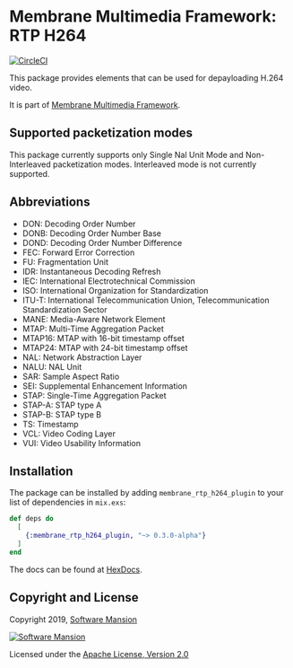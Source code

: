 # Membrane Multimedia Framework: RTP H264
[![CircleCI](https://circleci.com/gh/membraneframework/membrane_rtp_h264_plugin?style=svg)](https://circleci.com/gh/membraneframework/membrane_rtp_h264_plugin)

This package provides elements that can be used for depayloading H.264 video.

It is part of [Membrane Multimedia Framework](https://membraneframework.org).

## Supported packetization modes

This package currently supports only
Single Nal Unit Mode and Non-Interleaved packetization modes.
Interleaved mode is not currently supported.

## Abbreviations

* DON:        Decoding Order Number
* DONB:       Decoding Order Number Base
* DOND:       Decoding Order Number Difference
* FEC:        Forward Error Correction
* FU:         Fragmentation Unit
* IDR:        Instantaneous Decoding Refresh
* IEC:        International Electrotechnical Commission
* ISO:        International Organization for Standardization
* ITU-T:      International Telecommunication Union, Telecommunication Standardization Sector
* MANE:       Media-Aware Network Element
* MTAP:       Multi-Time Aggregation Packet
* MTAP16:     MTAP with 16-bit timestamp offset
* MTAP24:     MTAP with 24-bit timestamp offset
* NAL:        Network Abstraction Layer
* NALU:       NAL Unit
* SAR:        Sample Aspect Ratio
* SEI:        Supplemental Enhancement Information
* STAP:       Single-Time Aggregation Packet
* STAP-A:     STAP type A
* STAP-B:     STAP type B
* TS:         Timestamp
* VCL:        Video Coding Layer
* VUI:        Video Usability Information


## Installation

The package can be installed by adding `membrane_rtp_h264_plugin` to your list of dependencies in `mix.exs`:

```elixir
def deps do
  [
    {:membrane_rtp_h264_plugin, "~> 0.3.0-alpha"}
  ]
end
```

The docs can be found at [HexDocs](https://hexdocs.pm/membrane_rtp_h264_plugin).

## Copyright and License

Copyright 2019, [Software Mansion](https://swmansion.com/?utm_source=git&utm_medium=readme&utm_campaign=membrane)

[![Software Mansion](https://logo.swmansion.com/logo?color=white&variant=desktop&width=200&tag=membrane-github)](https://swmansion.com/?utm_source=git&utm_medium=readme&utm_campaign=membrane)

Licensed under the [Apache License, Version 2.0](LICENSE)
